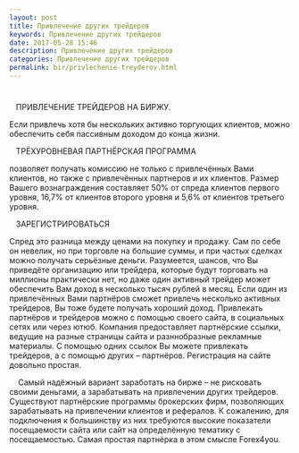 ```yaml
---
layout: post
title: Привлечение других трейдеров 
keywords: Привлечение других трейдеров
date: 2017-05-28 15:46
description: Привлечение других трейдеров
categories: Привлечение других трейдеров
permalink: bir/privlechenie-treyderov.html
---
```


# 



   
ПРИВЛЕЧЕНИЕ ТРЕЙДЕРОВ НА БИРЖУ.



Если привлечь хотя бы нескольких активно торгующих клиентов, можно обеспечить себя пассивным доходом до конца жизни. 


   
ТРЁХУРОВНЕВАЯ ПАРТНЁРСКАЯ ПРОГРАММА
 
позволяет получать комиссию не только с привлечённых Вами клиентов, но также с привлечённых партнеров и их клиентов. Размер Вашего вознаграждения составляет 
50%
 от спреда клиентов первого уровня, 
16,7%
 от клиентов второго уровня и
 5,6%
 от клиентов третьего уровня. 
 



   
ЗАРЕГИСТРИРОВАТЬСЯ
 




Спред это разница между ценами на покупку и продажу. Сам по себе он невелик, но при торговле на большие суммы, и при частых сделках можно получать серьёзные деньги. Разумеется, шансов, что Вы приведёте организацию или трейдера, которые будут торговать на миллионы практически нет, но даже один активный трейдер может обеспечить Вам доход в несколько тысяч рублей в месяц. Если один из привлечённых Вами партнёров сможет привлечь несколько активных трейдеров, Вы тоже будете получать хороший доход. Привлекать партнёров и трейдеров можно с помощью своего сайта, в социальных сетях или через ютюб. Компания предоставляет партнёрские ссылки, ведущие на разные страницы сайта и разннобразные рекламные материалы. С помощью одних ссылок Вы можете привлекать трейдеров, а с помощью других – партнёров. 
Регистрация на сайте довольно простая. 




 
  
Самый надёжный вариант заработать на бирже – не рисковать своими деньгами, а зарабатывать на привлечении других трейдеров. 
Существуют партнёрские программы брокерских фирм, позволяющих зарабатывать на привлечении клиентов и рефералов. К сожалению, для подключения к большинству из них требуются высокие показатели посещаемости сайта или сайт на определённую тематику с посещаемостью. Самая простая партнёрка в этом смысле Forex4you.


			
